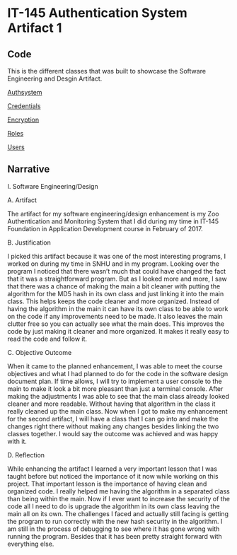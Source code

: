 # **IT-145 Authentication System Artifact 1**

## Code
This is the different classes that was built to showcase the Software Engineering and Desgin Artifact.

[Authsystem](https://github.com/MarcGonzo/marcgonzo.github.io/blob/master/Authsystem.java)

[Credentials](https://github.com/MarcGonzo/marcgonzo.github.io/blob/master/Credentials.java)

[Encryption](https://github.com/MarcGonzo/marcgonzo.github.io/blob/master/Encryption.java)

[Roles](https://github.com/MarcGonzo/marcgonzo.github.io/blob/master/Roles.java) 

[Users](https://github.com/MarcGonzo/marcgonzo.github.io/blob/master/User.java) 

## Narrative
I.	Software Engineering/Design

A.	Artifact

The artifact for my software engineering/design enhancement is my Zoo Authentication and Monitoring System that I did during my time in IT-145 Foundation in Application Development course in February of 2017.

B.	Justification

I picked this artifact because it was one of the most interesting programs, I worked on during my time in SNHU and in my program. Looking over the program I noticed that there wasn’t much that could have changed the fact that it was a straightforward program. But as I looked more and more, I saw that there was a chance of making the main a bit cleaner with putting the algorithm for the MD5 hash in its own class and just linking it into the main class. 
This helps keeps the code cleaner and more organized. Instead of having the algorithm in the main it can have its own class to be able to work on the code if any improvements need to be made. It also leaves the main clutter free so you can actually see what the main does. This improves the code by just making it cleaner and more organized. It makes it really easy to read the code and follow it. 

C.	Objective Outcome

When it came to the planned enhancement, I was able to meet the course objectives and what I had planned to do for the code in the software design document plan. If time allows, I will try to implement a user console to the main to make it look a bit more pleasant than just a terminal console. After making the adjustments I was able to see that the main class already looked cleaner and more readable. Without having that algorithm in the class it really cleaned up the main class. Now when I got to make my enhancement for the second artifact, I will have a class that I can go into and make the changes right there without making any changes besides linking the two classes together. I would say the outcome was achieved and was happy with it. 

D.	Reflection

While enhancing the artifact I learned a very important lesson that I was taught before but noticed the importance of it now while working on this project. That important lesson is the importance of having clean and organized code. I really helped me having the algorithm in a separated class than being within the main. Now if I ever want to increase the security of the code all I need to do is upgrade the algorithm in its own class leaving the main all on its own. 
The challenges I faced and actually still facing is getting the program to run correctly with the new hash security in the algorithm. I am still in the process of debugging to see where it has gone wrong with running the program. Besides that it has been pretty straight forward with everything else. 
